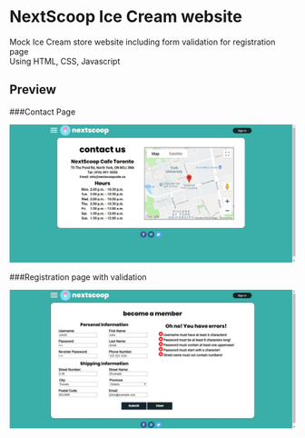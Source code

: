 # NextScoop Ice Cream website

Mock Ice Cream store website including form validation for registration page  
Using HTML, CSS, Javascript

## Preview

###Contact Page

![alt text](css/nextscoop.jpg)

###Registration page with validation

![alt text](css/validation.jpg)

